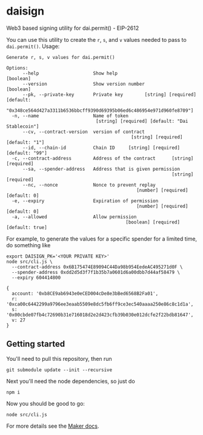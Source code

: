 # daisign
Web3 based signing utility for dai.permit() - EIP-2612

You can use this utility to create the `r`, `s`, and `v` values needed to pass to `dai.permit()`. Usage:

```
Generate r, s, v values for dai.permit()

Options:
      --help                    Show help                              [boolean]
      --version                 Show version number                    [boolean]
      --pk, --private-key       Private key        [string] [required] [default:
           "0x348ce564d427a3311b6536bbcff9390d69395b06ed6c486954e971d960fe8709"]
  -n, --name                    Name of token
                                 [string] [required] [default: "Dai Stablecoin"]
      --cv, --contract-version  version of contract
                                              [string] [required] [default: "1"]
      --id, --chain-id          Chain ID     [string] [required] [default: "99"]
  -c, --contract-address        Address of the contract      [string] [required]
      --sa, --spender-address   Address that is given permission
                                                             [string] [required]
      --nc, --nonce             Nonce to prevent replay
                                                [number] [required] [default: 0]
  -e, --expiry                  Expiration of permission
                                                [number] [required] [default: 0]
  -a, --allowed                 Allow permission
                                            [boolean] [required] [default: true]

```

For example, to generate the values for a specific spender for a limited time, do something like

```
export DAISIGN_PK='<YOUR PRIVATE KEY>'
node src/cli.js \
  --contract-address 0x6B175474E89094C44Da98b954EedeAC495271d0F \
  --spender-address 0xdd2d5d3f7f1b35b7a0601d6a00dbb7d44af58479 \
  --expiry 604414800

{
  account: '0xb8CE9ab6943e0eCED004cDe8e3bBed6568B2Fa01',
  r: '0xca00c6442299a9796ee3eaab5509e8dc5fb6ff9ce3ec540aaaa250e86c8c1d1a',
  s: '0x00cbde07fb4c72690b31e716018d2e2d423cfb39b030e012dcfe2f22bdb81647',
  v: 27
}
```

## Getting started

You'll need to pull this repository, then run

```
git submodule update --init --recursive
```

Next you'll need the node dependencies, so just do

```
npm i
```

Now you should be good to go:

```
node src/cli.js
```

For more details see the [Maker docs](https://github.com/makerdao/developerguides/blob/master/dai/how-to-use-permit-function/how-to-use-permit-function.md).
